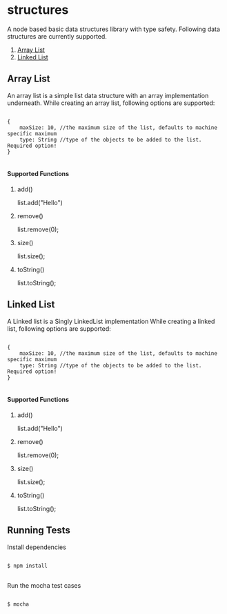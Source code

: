 structures
==========

A node based basic data structures library with type safety. Following data structures are currently supported.

1. [Array List](#arraylist "Array List")
2. [Linked List](#linkedlist "Linked List")

<a name="arraylist"></a>
## Array List
An array list is a simple list data structure with an array implementation underneath.
While creating an array list, following options are supported:

<pre>
<code>
{
    maxSize: 10, //the maximum size of the list, defaults to machine specific maximum
    type: String //type of the objects to be added to the list. Required option!
}
</code>
</pre>

#### Supported Functions
1. add()

    list.add("Hello")

2. remove()

    list.remove(0);

3. size()

    list.size();

4. toString()

    list.toString();


<a name="linkedlist"></a>

## Linked List

A Linked list is a Singly LinkedList implementation
While creating a linked list, following options are supported:

<pre>
<code>
{
    maxSize: 10, //the maximum size of the list, defaults to machine specific maximum
    type: String //type of the objects to be added to the list. Required option!
}
</code>
</pre>

#### Supported Functions
1. add()

    list.add("Hello")

2. remove()

    list.remove(0);

3. size()

    list.size();

4. toString()

    list.toString();


## Running Tests

Install dependencies

<pre>
<code>
$ npm install
</code>
</pre>

Run the mocha test cases

<pre>
<code>
$ mocha
</code>
</pre>
